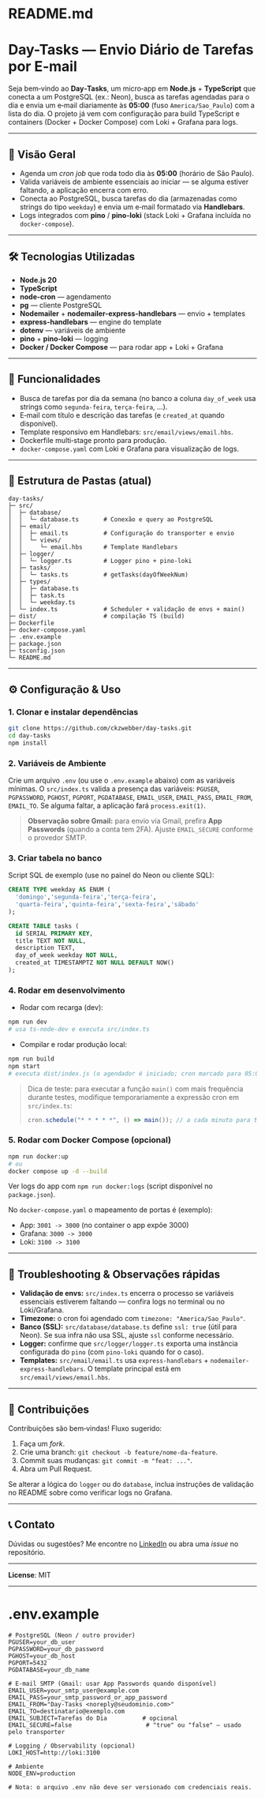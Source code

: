 # README.md

# Day-Tasks — Envio Diário de Tarefas por E‑mail

Seja bem‑vindo ao **Day‑Tasks**, um micro‑app em **Node.js** + **TypeScript** que conecta a um PostgreSQL (ex.: Neon), busca as tarefas agendadas para o dia e envia um e‑mail diariamente às **05:00** (fuso `America/Sao_Paulo`) com a lista do dia. O projeto já vem com configuração para build TypeScript e containers (Docker + Docker Compose) com Loki + Grafana para logs.

---

## 📌 Visão Geral

- Agenda um _cron job_ que roda todo dia às **05:00** (horário de São Paulo).
- Valida variáveis de ambiente essenciais ao iniciar — se alguma estiver faltando, a aplicação encerra com erro.
- Conecta ao PostgreSQL, busca tarefas do dia (armazenadas como strings do tipo `weekday`) e envia um e‑mail formatado via **Handlebars**.
- Logs integrados com **pino** / **pino-loki** (stack Loki + Grafana incluída no `docker-compose`).

---

## 🛠️ Tecnologias Utilizadas

- **Node.js 20**
- **TypeScript**
- **node-cron** — agendamento
- **pg** — cliente PostgreSQL
- **Nodemailer** + **nodemailer-express-handlebars** — envio + templates
- **express-handlebars** — engine do template
- **dotenv** — variáveis de ambiente
- **pino** + **pino-loki** — logging
- **Docker / Docker Compose** — para rodar app + Loki + Grafana

---

## 🚀 Funcionalidades

- Busca de tarefas por dia da semana (no banco a coluna `day_of_week` usa strings como `segunda-feira`, `terça-feira`, ...).
- E‑mail com título e descrição das tarefas (e `created_at` quando disponível).
- Template responsivo em Handlebars: `src/email/views/email.hbs`.
- Dockerfile multi‑stage pronto para produção.
- `docker-compose.yaml` com Loki e Grafana para visualização de logs.

---

## 📂 Estrutura de Pastas (atual)

```
day-tasks/
├─ src/
│  ├─ database/
│  │  └─ database.ts       # Conexão e query ao PostgreSQL
│  ├─ email/
│  │  ├─ email.ts          # Configuração do transporter e envio
│  │  └─ views/
│  │     └─ email.hbs      # Template Handlebars
│  ├─ logger/
│  │  └─ logger.ts         # Logger pino + pino-loki
│  ├─ tasks/
│  │  └─ tasks.ts          # getTasks(dayOfWeekNum)
│  ├─ types/
│  │  ├─ database.ts
│  │  ├─ task.ts
│  │  └─ weekday.ts
│  └─ index.ts             # Scheduler + validação de envs + main()
├─ dist/                   # compilação TS (build)
├─ Dockerfile
├─ docker-compose.yaml
├─ .env.example
├─ package.json
├─ tsconfig.json
└─ README.md
```

---

## ⚙️ Configuração & Uso

### 1. Clonar e instalar dependências

```bash
git clone https://github.com/ckzwebber/day-tasks.git
cd day-tasks
npm install
```

### 2. Variáveis de Ambiente

Crie um arquivo `.env` (ou use o `.env.example` abaixo) com as variáveis mínimas. O `src/index.ts` valida a presença das variáveis: `PGUSER`, `PGPASSWORD`, `PGHOST`, `PGPORT`, `PGDATABASE`, `EMAIL_USER`, `EMAIL_PASS`, `EMAIL_FROM`, `EMAIL_TO`. Se alguma faltar, a aplicação fará `process.exit(1)`.

> **Observação sobre Gmail:** para envio via Gmail, prefira **App Passwords** (quando a conta tem 2FA). Ajuste `EMAIL_SECURE` conforme o provedor SMTP.

### 3. Criar tabela no banco

Script SQL de exemplo (use no painel do Neon ou cliente SQL):

```sql
CREATE TYPE weekday AS ENUM (
  'domingo','segunda-feira','terça-feira',
  'quarta-feira','quinta-feira','sexta-feira','sábado'
);

CREATE TABLE tasks (
  id SERIAL PRIMARY KEY,
  title TEXT NOT NULL,
  description TEXT,
  day_of_week weekday NOT NULL,
  created_at TIMESTAMPTZ NOT NULL DEFAULT NOW()
);
```

### 4. Rodar em desenvolvimento

- Rodar com recarga (dev):

```bash
npm run dev
# usa ts-node-dev e executa src/index.ts
```

- Compilar e rodar produção local:

```bash
npm run build
npm start
# executa dist/index.js (o agendador é iniciado; cron marcado para 05:00)
```

> Dica de teste: para executar a função `main()` com mais frequência durante testes, modifique temporariamente a expressão cron em `src/index.ts`:
>
> ```ts
> cron.schedule("* * * * *", () => main()); // a cada minuto para testes
> ```

### 5. Rodar com Docker Compose (opcional)

```bash
npm run docker:up
# ou
docker compose up -d --build
```

Ver logs do app com `npm run docker:logs` (script disponível no `package.json`).

No `docker-compose.yaml` o mapeamento de portas é (exemplo):

- App: `3001 -> 3000` (no container o app expõe 3000)
- Grafana: `3000 -> 3000`
- Loki: `3100 -> 3100`

---

## 🐛 Troubleshooting & Observações rápidas

- **Validação de envs:** `src/index.ts` encerra o processo se variáveis essenciais estiverem faltando — confira logs no terminal ou no Loki/Grafana.
- **Timezone:** o cron foi agendado com `timezone: "America/Sao_Paulo"`.
- **Banco (SSL):** `src/database/database.ts` define `ssl: true` (útil para Neon). Se sua infra não usa SSL, ajuste `ssl` conforme necessário.
- **Logger:** confirme que `src/logger/logger.ts` exporta uma instância configurada do `pino` (com `pino-loki` quando for o caso).
- **Templates:** `src/email/email.ts` usa `express-handlebars` + `nodemailer-express-handlebars`. O template principal está em `src/email/views/email.hbs`.

---

## 🤝 Contribuições

Contribuições são bem‑vindas! Fluxo sugerido:

1. Faça um _fork_.
2. Crie uma branch: `git checkout -b feature/nome-da-feature`.
3. Commit suas mudanças: `git commit -m "feat: ..."`.
4. Abra um Pull Request.

Se alterar a lógica do `logger` ou do `database`, inclua instruções de validação no README sobre como verificar logs no Grafana.

---

## 📞 Contato

Dúvidas ou sugestões? Me encontre no [LinkedIn](https://www.linkedin.com/in/cmiguelwm/) ou abra uma _issue_ no repositório.

---

**License**: MIT

---

# .env.example

```env
# PostgreSQL (Neon / outro provider)
PGUSER=your_db_user
PGPASSWORD=your_db_password
PGHOST=your_db_host
PGPORT=5432
PGDATABASE=your_db_name

# E-mail SMTP (Gmail: usar App Passwords quando disponível)
EMAIL_USER=your_smtp_user@example.com
EMAIL_PASS=your_smtp_password_or_app_password
EMAIL_FROM="Day-Tasks <noreply@seudominio.com>"
EMAIL_TO=destinatario@exemplo.com
EMAIL_SUBJECT=Tarefas do Dia          # opcional
EMAIL_SECURE=false                     # "true" ou "false" — usado pelo transporter

# Logging / Observability (opcional)
LOKI_HOST=http://loki:3100

# Ambiente
NODE_ENV=production

# Nota: o arquivo .env não deve ser versionado com credenciais reais.
```
